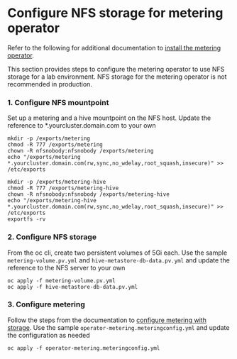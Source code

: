 # Configure NFS storage for metering operator

Refer to the following for additional documentation to [install the metering operator].

This section provides steps to configure the metering operator to use NFS storage for a lab environment.  NFS storage for the metering operator is not recommended in production.

### 1. Configure NFS mountpoint

Set up a metering and a hive mountpoint on the NFS host.  Update the reference to *.yourcluster.domain.com to your own
```
mkdir -p /exports/metering
chmod -R 777 /exports/metering
chown -R nfsnobody:nfsnobody /exports/metering
echo "/exports/metering *.yourcluster.domain.com(rw,sync,no_wdelay,root_squash,insecure)" >> /etc/exports

mkdir -p /exports/metering-hive
chmod -R 777 /exports/metering-hive
chown -R nfsnobody:nfsnobody /exports/metering-hive
echo "/exports/metering-hive *.yourcluster.domain.com(rw,sync,no_wdelay,root_squash,insecure)" >> /etc/exports
exportfs -rv
```

### 2. Configure NFS storage

From the oc cli, create two persistent volumes of 5Gi each.  Use the sample `metering-volume.pv.yml` and `hive-metastore-db-data.pv.yml` and update the reference to the NFS server to your own
```
oc apply -f metering-volume.pv.yml
oc apply -f hive-metastore-db-data.pv.yml
```

### 3. Configure metering 

Follow the steps from the documentation to [configure metering with storage].  Use the sample `operator-metering.meteringconfig.yml` and update the configuration as needed
```
oc apply -f operator-metering.meteringconfig.yml
```


[install the metering operator]: https://docs.openshift.com/container-platform/4.3/metering/metering-installing-metering.html
[configure metering with storage]: https://docs.openshift.com/container-platform/4.3/metering/configuring_metering/metering-configure-persistent-storage.html#metering-store-data-in-shared-volumes_metering-configure-persistent-storage
